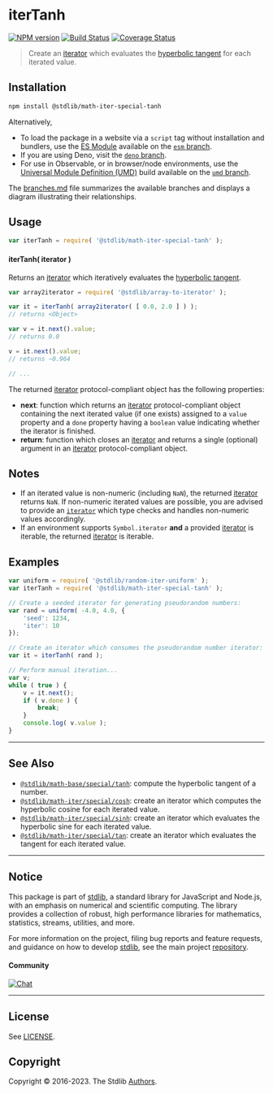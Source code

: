 <!--

@license Apache-2.0

Copyright (c) 2020 The Stdlib Authors.

Licensed under the Apache License, Version 2.0 (the "License");
you may not use this file except in compliance with the License.
You may obtain a copy of the License at

   http://www.apache.org/licenses/LICENSE-2.0

Unless required by applicable law or agreed to in writing, software
distributed under the License is distributed on an "AS IS" BASIS,
WITHOUT WARRANTIES OR CONDITIONS OF ANY KIND, either express or implied.
See the License for the specific language governing permissions and
limitations under the License.

-->

# iterTanh

[![NPM version][npm-image]][npm-url] [![Build Status][test-image]][test-url] [![Coverage Status][coverage-image]][coverage-url] <!-- [![dependencies][dependencies-image]][dependencies-url] -->

> Create an [iterator][mdn-iterator-protocol] which evaluates the [hyperbolic tangent][@stdlib/math/base/special/tanh] for each iterated value.

<!-- Section to include introductory text. Make sure to keep an empty line after the intro `section` element and another before the `/section` close. -->

<section class="intro">

</section>

<!-- /.intro -->

<!-- Package usage documentation. -->

<section class="installation">

## Installation

```bash
npm install @stdlib/math-iter-special-tanh
```

Alternatively,

-   To load the package in a website via a `script` tag without installation and bundlers, use the [ES Module][es-module] available on the [`esm` branch][esm-url].
-   If you are using Deno, visit the [`deno` branch][deno-url].
-   For use in Observable, or in browser/node environments, use the [Universal Module Definition (UMD)][umd] build available on the [`umd` branch][umd-url].

The [branches.md][branches-url] file summarizes the available branches and displays a diagram illustrating their relationships.

</section>

<section class="usage">

## Usage

```javascript
var iterTanh = require( '@stdlib/math-iter-special-tanh' );
```

#### iterTanh( iterator )

Returns an [iterator][mdn-iterator-protocol] which iteratively evaluates the [hyperbolic tangent][@stdlib/math/base/special/tanh].

```javascript
var array2iterator = require( '@stdlib/array-to-iterator' );

var it = iterTanh( array2iterator( [ 0.0, 2.0 ] ) );
// returns <Object>

var v = it.next().value;
// returns 0.0

v = it.next().value;
// returns ~0.964

// ...
```

The returned [iterator][mdn-iterator-protocol] protocol-compliant object has the following properties:

-   **next**: function which returns an [iterator][mdn-iterator-protocol] protocol-compliant object containing the next iterated value (if one exists) assigned to a `value` property and a `done` property having a `boolean` value indicating whether the iterator is finished.
-   **return**: function which closes an [iterator][mdn-iterator-protocol] and returns a single (optional) argument in an [iterator][mdn-iterator-protocol] protocol-compliant object.

</section>

<!-- /.usage -->

<!-- Package usage notes. Make sure to keep an empty line after the `section` element and another before the `/section` close. -->

<section class="notes">

## Notes

-   If an iterated value is non-numeric (including `NaN`), the returned [iterator][mdn-iterator-protocol] returns `NaN`. If non-numeric iterated values are possible, you are advised to provide an [`iterator`][mdn-iterator-protocol] which type checks and handles non-numeric values accordingly.
-   If an environment supports `Symbol.iterator` **and** a provided [iterator][mdn-iterator-protocol] is iterable, the returned [iterator][mdn-iterator-protocol] is iterable.

</section>

<!-- /.notes -->

<!-- Package usage examples. -->

<section class="examples">

## Examples

<!-- eslint no-undef: "error" -->

```javascript
var uniform = require( '@stdlib/random-iter-uniform' );
var iterTanh = require( '@stdlib/math-iter-special-tanh' );

// Create a seeded iterator for generating pseudorandom numbers:
var rand = uniform( -4.0, 4.0, {
    'seed': 1234,
    'iter': 10
});

// Create an iterator which consumes the pseudorandom number iterator:
var it = iterTanh( rand );

// Perform manual iteration...
var v;
while ( true ) {
    v = it.next();
    if ( v.done ) {
        break;
    }
    console.log( v.value );
}
```

</section>

<!-- /.examples -->

<!-- Section to include cited references. If references are included, add a horizontal rule *before* the section. Make sure to keep an empty line after the `section` element and another before the `/section` close. -->

<section class="references">

</section>

<!-- /.references -->

<!-- Section for related `stdlib` packages. Do not manually edit this section, as it is automatically populated. -->

<section class="related">

* * *

## See Also

-   <span class="package-name">[`@stdlib/math-base/special/tanh`][@stdlib/math/base/special/tanh]</span><span class="delimiter">: </span><span class="description">compute the hyperbolic tangent of a number.</span>
-   <span class="package-name">[`@stdlib/math-iter/special/cosh`][@stdlib/math/iter/special/cosh]</span><span class="delimiter">: </span><span class="description">create an iterator which computes the hyperbolic cosine for each iterated value.</span>
-   <span class="package-name">[`@stdlib/math-iter/special/sinh`][@stdlib/math/iter/special/sinh]</span><span class="delimiter">: </span><span class="description">create an iterator which evaluates the hyperbolic sine for each iterated value.</span>
-   <span class="package-name">[`@stdlib/math-iter/special/tan`][@stdlib/math/iter/special/tan]</span><span class="delimiter">: </span><span class="description">create an iterator which evaluates the tangent for each iterated value.</span>

</section>

<!-- /.related -->

<!-- Section for all links. Make sure to keep an empty line after the `section` element and another before the `/section` close. -->


<section class="main-repo" >

* * *

## Notice

This package is part of [stdlib][stdlib], a standard library for JavaScript and Node.js, with an emphasis on numerical and scientific computing. The library provides a collection of robust, high performance libraries for mathematics, statistics, streams, utilities, and more.

For more information on the project, filing bug reports and feature requests, and guidance on how to develop [stdlib][stdlib], see the main project [repository][stdlib].

#### Community

[![Chat][chat-image]][chat-url]

---

## License

See [LICENSE][stdlib-license].


## Copyright

Copyright &copy; 2016-2023. The Stdlib [Authors][stdlib-authors].

</section>

<!-- /.stdlib -->

<!-- Section for all links. Make sure to keep an empty line after the `section` element and another before the `/section` close. -->

<section class="links">

[npm-image]: http://img.shields.io/npm/v/@stdlib/math-iter-special-tanh.svg
[npm-url]: https://npmjs.org/package/@stdlib/math-iter-special-tanh

[test-image]: https://github.com/stdlib-js/math-iter-special-tanh/actions/workflows/test.yml/badge.svg?branch=main
[test-url]: https://github.com/stdlib-js/math-iter-special-tanh/actions/workflows/test.yml?query=branch:main

[coverage-image]: https://img.shields.io/codecov/c/github/stdlib-js/math-iter-special-tanh/main.svg
[coverage-url]: https://codecov.io/github/stdlib-js/math-iter-special-tanh?branch=main

<!--

[dependencies-image]: https://img.shields.io/david/stdlib-js/math-iter-special-tanh.svg
[dependencies-url]: https://david-dm.org/stdlib-js/math-iter-special-tanh/main

-->

[chat-image]: https://img.shields.io/gitter/room/stdlib-js/stdlib.svg
[chat-url]: https://gitter.im/stdlib-js/stdlib/

[stdlib]: https://github.com/stdlib-js/stdlib

[stdlib-authors]: https://github.com/stdlib-js/stdlib/graphs/contributors

[umd]: https://github.com/umdjs/umd
[es-module]: https://developer.mozilla.org/en-US/docs/Web/JavaScript/Guide/Modules

[deno-url]: https://github.com/stdlib-js/math-iter-special-tanh/tree/deno
[umd-url]: https://github.com/stdlib-js/math-iter-special-tanh/tree/umd
[esm-url]: https://github.com/stdlib-js/math-iter-special-tanh/tree/esm
[branches-url]: https://github.com/stdlib-js/math-iter-special-tanh/blob/main/branches.md

[stdlib-license]: https://raw.githubusercontent.com/stdlib-js/math-iter-special-tanh/main/LICENSE

[mdn-iterator-protocol]: https://developer.mozilla.org/en-US/docs/Web/JavaScript/Reference/Iteration_protocols#The_iterator_protocol

<!-- <related-links> -->

[@stdlib/math/base/special/tanh]: https://github.com/stdlib-js/math-base-special-tanh

[@stdlib/math/iter/special/cosh]: https://github.com/stdlib-js/math-iter-special-cosh

[@stdlib/math/iter/special/sinh]: https://github.com/stdlib-js/math-iter-special-sinh

[@stdlib/math/iter/special/tan]: https://github.com/stdlib-js/math-iter-special-tan

<!-- </related-links> -->

</section>

<!-- /.links -->
